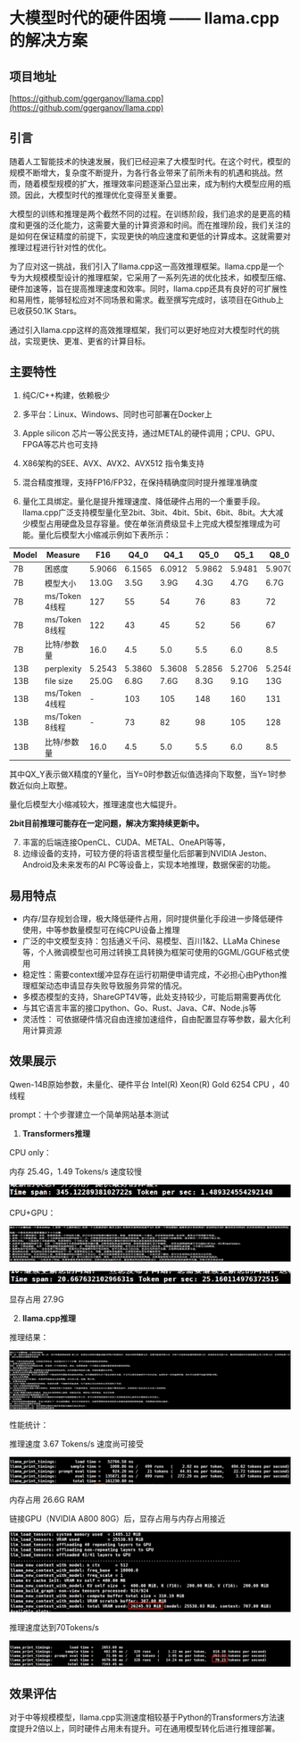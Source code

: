 # 大模型时代的硬件困境 —— llama.cpp的解决方案

## 项目地址

[https://github.com/ggerganov/llama.cpp](https://github.com/ggerganov/llama.cpp)

## 引言

随着人工智能技术的快速发展，我们已经迎来了大模型时代。在这个时代，模型的规模不断增大，复杂度不断提升，为各行各业带来了前所未有的机遇和挑战。然而，随着模型规模的扩大，推理效率问题逐渐凸显出来，成为制约大模型应用的瓶颈。因此，大模型时代的推理优化变得至关重要。

大模型的训练和推理是两个截然不同的过程。在训练阶段，我们追求的是更高的精度和更强的泛化能力，这需要大量的计算资源和时间。而在推理阶段，我们关注的是如何在保证精度的前提下，实现更快的响应速度和更低的计算成本。这就需要对推理过程进行针对性的优化。

为了应对这一挑战，我们引入了llama.cpp这一高效推理框架。llama.cpp是一个专为大规模模型设计的推理框架，它采用了一系列先进的优化技术，如模型压缩、硬件加速等，旨在提高推理速度和效率。同时，llama.cpp还具有良好的可扩展性和易用性，能够轻松应对不同场景和需求。截至撰写完成时，该项目在Github上已收获50.1K Stars。

通过引入llama.cpp这样的高效推理框架，我们可以更好地应对大模型时代的挑战，实现更快、更准、更省的计算目标。

## 主要特性

1. 纯C/C++构建，依赖极少

2. 多平台：Linux、Windows、同时也可部署在Docker上

3. Apple silicon 芯片一等公民支持，通过METAL的硬件调用；CPU、GPU、FPGA等芯片也可支持

4. X86架构的SEE、AVX、AVX2、AVX512 指令集支持

5. 混合精度推理，支持FP16/FP32，在保持精确度同时提升推理准确度

6. 量化工具绑定。量化是提升推理速度、降低硬件占用的一个重要手段。llama.cpp广泛支持模型量化至2bit、3bit、4bit、5bit、6bit、8bit。大大减少模型占用硬盘及显存容量。使在单张消费级显卡上完成大模型推理成为可能。量化后模型大小缩减示例如下表所示：

| Model | Measure | F16 | Q4_0 | Q4_1 | Q5_0 | Q5_1 | Q8_0 |
| --- | --- | --- | --- | --- | --- | --- | --- |
| 7B | 困惑度 | 5.9066 | 6.1565 | 6.0912 | 5.9862 | 5.9481 | 5.9070 |
| 7B | 模型大小 | 13.0G | 3.5G | 3.9G | 4.3G | 4.7G | 6.7G |
| 7B | ms/Token 4线程 | 127 | 55 | 54 | 76 | 83 | 72 |
| 7B | ms/Token 8线程 | 122 | 43 | 45 | 52 | 56 | 67 |
| 7B | 比特/参数量 | 16.0 | 4.5 | 5.0 | 5.5 | 6.0 | 8.5 |
| 13B | perplexity | 5.2543 | 5.3860 | 5.3608 | 5.2856 | 5.2706 | 5.2548 |
| 13B | file size | 25.0G | 6.8G | 7.6G | 8.3G | 9.1G | 13G |
| 13B | ms/Token 4线程 | - | 103 | 105 | 148 | 160 | 131 |
| 13B | ms/Token 8线程 | - | 73 | 82 | 98 | 105 | 128 |
| 13B | 比特/参数量 | 16.0 | 4.5 | 5.0 | 5.5 | 6.0 | 8.5 |

其中QX_Y表示做X精度的Y量化，当Y=0时参数近似值选择向下取整，当Y=1时参数近似向上取整。

量化后模型大小缩减较大，推理速度也大幅提升。

**2bit目前推理可能存在一定问题，解决方案持续更新中。**


7. 丰富的后端连接OpenCL、CUDA、METAL、OneAPI等等，
8. 边缘设备的支持，可较方便的将语言模型量化后部署到NVIDIA Jeston、Android及未来发布的AI PC等设备上，实现本地推理，数据保密的功能。


## 易用特点

- 内存/显存规划合理，极大降低硬件占用，同时提供量化手段进一步降低硬件使用，中等参数量模型可在纯CPU设备上推理
- 广泛的中文模型支持：包括通义千问、易模型、百川1&2、LLaMa Chinese等，个人微调模型也可用过转换工具转换为框架可使用的GGML/GGUF格式使用
- 稳定性：需要context缓冲显存在运行初期便申请完成，不必担心由Python推理框架动态申请显存失败导致服务异常的情况。
- 多模态模型的支持，ShareGPT4V等，此处支持较少，可能后期需要再优化
- 与其它语言丰富的接口python、Go、Rust、Java、C#、Node.js等
- 灵活性： 可依据硬件情况自由连接加速组件，自由配置显存等参数，最大化利用计算资源

## 效果展示

Qwen-14B原始参数，未量化、硬件平台 Intel(R) Xeon(R) Gold 6254 CPU ，40线程

prompt：十个步骤建立一个简单网站基本测试

1. **Transformers推理**

CPU only：

内存 25.4G，1.49 Tokens/s 速度较慢

![iChosenGPT](./imgs/202402041614001.png)

CPU+GPU：

![iChosenGPT](./imgs/202402041614002.png)

![iChosenGPT](./imgs/202402041614003.png)

显存占用 27.9G

2. **llama.cpp推理**

推理结果：

![iChosenGPT](./imgs/202402041614004.png)

性能统计：

推理速度 3.67 Tokens/s 速度尚可接受

![iChosenGPT](./imgs/202402041614005.png)

内存占用 26.6G RAM

链接GPU（NVIDIA A800 80G）后，显存占用与内存占用接近

![iChosenGPT](./imgs/202402041614006.png)

推理速度达到70Tokens/s

![iChosenGPT](./imgs/202402041614007.png)

## 效果评估

对于中等规模模型，llama.cpp实测速度相较基于Python的Transformers方法速度提升2倍以上，同时硬件占用未有提升。可在通用模型转化后进行推理部署。
